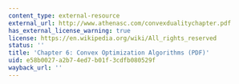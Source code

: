 ```yaml
---
content_type: external-resource
external_url: http://www.athenasc.com/convexdualitychapter.pdf
has_external_license_warning: true
license: https://en.wikipedia.org/wiki/All_rights_reserved
status: ''
title: 'Chapter 6: Convex Optimization Algorithms (PDF)'
uid: e58b0027-a2b7-4ed7-b01f-3cdfb080529f
wayback_url: ''
---
```

